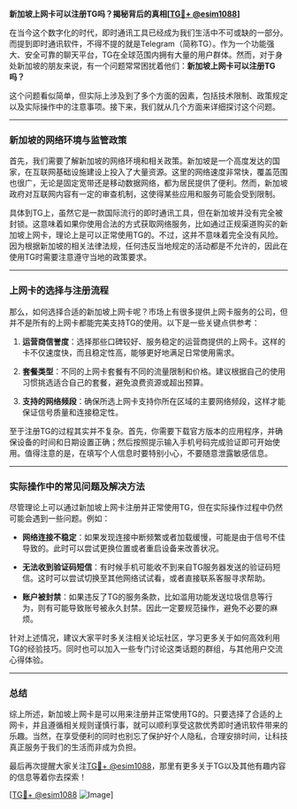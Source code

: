 **新加坡上网卡可以注册TG吗？揭秘背后的真相[[TG💪+ @esim1088](https://t.me/s/esim1088)]**

在当今这个数字化的时代，即时通讯工具已经成为我们生活中不可或缺的一部分。而提到即时通讯软件，不得不提的就是Telegram（简称TG）。作为一个功能强大、安全可靠的聊天平台，TG在全球范围内拥有大量的用户群体。然而，对于身处新加坡的朋友来说，有一个问题常常困扰着他们：**新加坡上网卡可以注册TG吗？**

这个问题看似简单，但实际上涉及到了多个方面的因素，包括技术限制、政策规定以及实际操作中的注意事项。接下来，我们就从几个方面来详细探讨这个问题。

---

### 新加坡的网络环境与监管政策

首先，我们需要了解新加坡的网络环境和相关政策。新加坡是一个高度发达的国家，在互联网基础设施建设上投入了大量资源。这里的网络速度非常快，覆盖范围也很广，无论是固定宽带还是移动数据网络，都为居民提供了便利。然而，新加坡政府对互联网内容有一定的审查机制，这使得某些应用和服务可能会受到限制。

具体到TG上，虽然它是一款国际流行的即时通讯工具，但在新加坡并没有完全被封锁。这意味着如果你使用合法的方式获取网络服务，比如通过正规渠道购买的新加坡上网卡，理论上是可以正常使用TG的。不过，这并不意味着完全没有风险。因为根据新加坡的相关法律法规，任何违反当地规定的活动都是不允许的，因此在使用TG时需要注意遵守当地的政策要求。

---

### 上网卡的选择与注册流程

那么，如何选择合适的新加坡上网卡呢？市场上有很多提供上网卡服务的公司，但并不是所有的上网卡都能完美支持TG的使用。以下是一些关键点供参考：

1. **运营商信誉度**：选择那些口碑较好、服务稳定的运营商提供的上网卡。这样的卡不仅速度快，而且稳定性高，能够更好地满足日常使用需求。
   
2. **套餐类型**：不同的上网卡套餐有不同的流量限制和价格。建议根据自己的使用习惯挑选适合自己的套餐，避免浪费资源或超出预算。

3. **支持的网络频段**：确保所选上网卡支持你所在区域的主要网络频段，这样才能保证信号质量和连接稳定性。

至于注册TG的过程其实并不复杂。首先，你需要下载官方版本的应用程序，并确保设备的时间和日期设置正确；然后按照提示输入手机号码完成验证即可开始使用。值得注意的是，在填写个人信息时要特别小心，不要随意泄露敏感信息。

---

### 实际操作中的常见问题及解决方法

尽管理论上可以通过新加坡上网卡注册并正常使用TG，但在实际操作过程中仍然可能会遇到一些问题。例如：

- **网络连接不稳定**：如果发现连接中断频繁或者加载缓慢，可能是由于信号不佳导致的。此时可以尝试更换位置或者重启设备来改善状况。
  
- **无法收到验证码短信**：有时候手机可能收不到来自TG服务器发送的验证码短信。这时可以尝试切换至其他网络试试看，或者直接联系客服寻求帮助。

- **账户被封禁**：如果违反了TG的服务条款，比如滥用功能发送垃圾信息等行为，则有可能导致账号被永久封禁。因此一定要规范操作，避免不必要的麻烦。

针对上述情况，建议大家平时多关注相关论坛社区，学习更多关于如何高效利用TG的经验技巧。同时也可以加入一些专门讨论这类话题的群组，与其他用户交流心得体验。

---

### 总结

综上所述，新加坡上网卡是可以用来注册并正常使用TG的。只要选择了合适的上网卡，并且遵循相关规则谨慎行事，就可以顺利享受这款优秀即时通讯软件带来的乐趣。当然，在享受便利的同时也别忘了保护好个人隐私，合理安排时间，让科技真正服务于我们的生活而非成为负担。

最后再次提醒大家关注[TG💪+ @esim1088](https://t.me/s/esim1088)，那里有更多关于TG以及其他有趣内容的信息等着你去探索！

[[TG💪+ @esim1088](https://t.me/s/esim1088) ![Image](https://i.postimg.cc/4NQfJmqS/Snipaste-2025-05-13-00-14-12.png)]